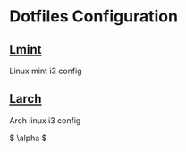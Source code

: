 # Dotfiles Configuration

## [Lmint](./lmint)

Linux mint i3 config

## [Larch](./larch)

Arch linux i3 config 

$ \alpha $
